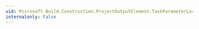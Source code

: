 ```yaml
---
uid: Microsoft.Build.Construction.ProjectOutputElement.TaskParameterLocation
internalonly: False
---
```

